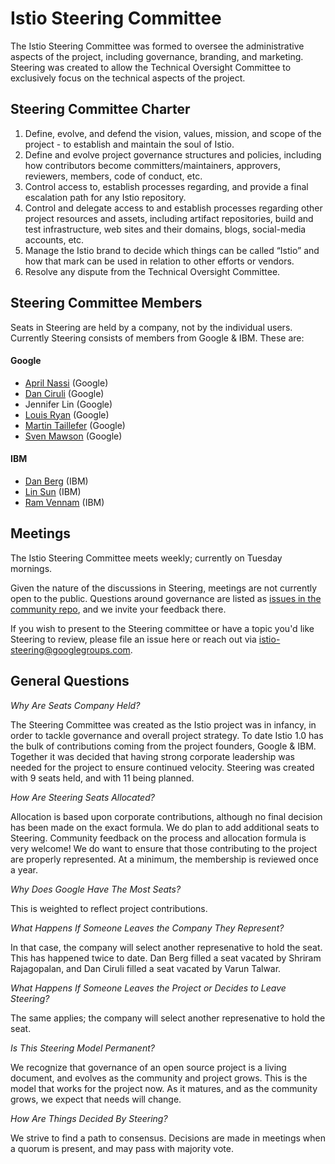 # Istio Steering Committee

The Istio Steering Committee was formed to oversee the administrative aspects of the project, including governance, branding, and marketing. Steering was created to allow the Technical Oversight Committee to exclusively focus on the technical aspects of the project. 

## Steering Committee Charter

1. Define, evolve, and defend the vision, values, mission, and scope of the project - to establish and maintain the soul of Istio.
2. Define and evolve project governance structures and policies, including how contributors become committers/maintainers, approvers, reviewers, members, code of conduct, etc.
3. Control access to, establish processes regarding, and provide a final escalation path for any Istio repository.
4. Control and delegate access to and establish processes regarding other project resources and assets, including artifact repositories, build and test infrastructure, web sites and their domains, blogs, social-media accounts, etc.
5. Manage the Istio brand to decide which things can be called “Istio” and how that mark can be used in relation to other efforts or vendors.
6. Resolve any dispute from the Technical Oversight Committee.

## Steering Committee Members

Seats in Steering are held by a company, not by the individual users. Currently Steering consists of members from Google & IBM. These are:

#### Google

* [April Nassi](https://github.com/thisisnotapril) (Google)
* [Dan Ciruli](https://github.com/oaktowner) (Google)
* Jennifer Lin (Google)
* [Louis Ryan](https://github.com/louiscryan) (Google)
* [Martin Taillefer](https://github.com/geeknoid) (Google)
* [Sven Mawson](https://github.com/smawson) (Google)

#### IBM
* [Dan Berg](https://github.com/dcberg) (IBM)
* [Lin Sun](https://github.com/linsun) (IBM)
* [Ram Vennam](https://github.com/rvennam) (IBM)

## Meetings

The Istio Steering Committee meets weekly; currently on Tuesday mornings. 

Given the nature of the discussions in Steering, meetings are not currently open to the public. Questions around governance are listed as [issues in the community repo](https://github.com/istio/community/labels/steering-governance), and we invite your feedback there. 

If you wish to present to the Steering committee or have a topic you'd like Steering to review, please file an issue here or reach out via [istio-steering@googlegroups.com](https://groups.google.com/forum/#!forum/istio-steering). 


## General Questions

*Why Are Seats Company Held?*

The Steering Committee was created as the Istio project was in infancy, in order to tackle governance and overall project strategy. To date Istio 1.0 has the bulk of contributions coming from the project founders, Google & IBM. Together it was decided that having strong corporate leadership was needed for the project to ensure continued velocity. Steering was created with 9 seats held, and with 11 being planned.

*How Are Steering Seats Allocated?*

Allocation is based upon corporate contributions, although no final decision has been made on the exact formula. We do plan to add additional seats to Steering. Community feedback on the process and allocation formula is very welcome! We do want to ensure that those contributing to the project are properly represented. At a minimum, the membership is reviewed once a year.

*Why Does Google Have The Most Seats?*

This is weighted to reflect project contributions.

*What Happens If Someone Leaves the Company They Represent?*

In that case, the company will select another represenative to hold the seat. This has happened twice to date. Dan Berg filled a seat vacated by Shriram Rajagopalan, and Dan Ciruli filled a seat vacated by Varun Talwar. 

*What Happens If Someone Leaves the Project or Decides to Leave Steering?*

The same applies; the company will select another represenative to hold the seat. 

*Is This Steering Model Permanent?*

We recognize that governance of an open source project is a living document, and evolves as the community and project grows. This is the model that works for the project now. As it matures, and as the community grows, we expect that needs will change. 

*How Are Things Decided By Steering?*

We strive to find a path to consensus. Decisions are made in meetings when a quorum is present, and may pass with majority vote.

